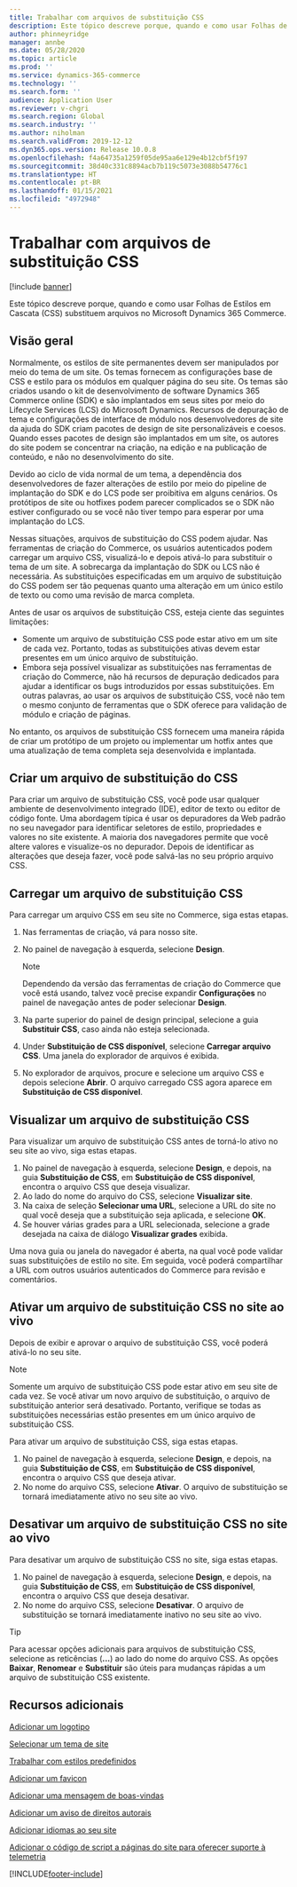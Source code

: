```yaml
---
title: Trabalhar com arquivos de substituição CSS
description: Este tópico descreve porque, quando e como usar Folhas de Estilos em Cascata (CSS) substituem arquivos no Microsoft Dynamics 365 Commerce.
author: phinneyridge
manager: annbe
ms.date: 05/28/2020
ms.topic: article
ms.prod: ''
ms.service: dynamics-365-commerce
ms.technology: ''
ms.search.form: ''
audience: Application User
ms.reviewer: v-chgri
ms.search.region: Global
ms.search.industry: ''
ms.author: niholman
ms.search.validFrom: 2019-12-12
ms.dyn365.ops.version: Release 10.0.8
ms.openlocfilehash: f4a64735a1259f05de95aa6e129e4b12cbf5f197
ms.sourcegitcommit: 38d40c331c8894acb7b119c5073e3088b54776c1
ms.translationtype: HT
ms.contentlocale: pt-BR
ms.lasthandoff: 01/15/2021
ms.locfileid: "4972948"
---
```

# <a name="work-with-css-override-files"></a>Trabalhar com arquivos de substituição CSS


[!include [banner](includes/banner.md)]

Este tópico descreve porque, quando e como usar Folhas de Estilos em Cascata (CSS) substituem arquivos no Microsoft Dynamics 365 Commerce.

## <a name="overview"></a>Visão geral

Normalmente, os estilos de site permanentes devem ser manipulados por meio do tema de um site. Os temas fornecem as configurações base de CSS e estilo para os módulos em qualquer página do seu site. Os temas são criados usando o kit de desenvolvimento de software Dynamics 365 Commerce online (SDK) e são implantados em seus sites por meio do Lifecycle Services (LCS) do Microsoft Dynamics. Recursos de depuração de tema e configurações de interface de módulo nos desenvolvedores de site da ajuda do SDK criam pacotes de design de site personalizáveis e coesos. Quando esses pacotes de design são implantados em um site, os autores do site podem se concentrar na criação, na edição e na publicação de conteúdo, e não no desenvolvimento do site.

Devido ao ciclo de vida normal de um tema, a dependência dos desenvolvedores de fazer alterações de estilo por meio do pipeline de implantação do SDK e do LCS pode ser proibitiva em alguns cenários. Os protótipos de site ou hotfixes podem parecer complicados se o SDK não estiver configurado ou se você não tiver tempo para esperar por uma implantação do LCS.

Nessas situações, arquivos de substituição do CSS podem ajudar. Nas ferramentas de criação do Commerce, os usuários autenticados podem carregar um arquivo CSS, visualizá-lo e depois ativá-lo para substituir o tema de um site. A sobrecarga da implantação do SDK ou LCS não é necessária. As substituições especificadas em um arquivo de substituição do CSS podem ser tão pequenas quanto uma alteração em um único estilo de texto ou como uma revisão de marca completa.

Antes de usar os arquivos de substituição CSS, esteja ciente das seguintes limitações:

- Somente um arquivo de substituição CSS pode estar ativo em um site de cada vez. Portanto, todas as substituições ativas devem estar presentes em um único arquivo de substituição.
- Embora seja possível visualizar as substituições nas ferramentas de criação do Commerce, não há recursos de depuração dedicados para ajudar a identificar os bugs introduzidos por essas substituições. Em outras palavras, ao usar os arquivos de substituição CSS, você não tem o mesmo conjunto de ferramentas que o SDK oferece para validação de módulo e criação de páginas.

No entanto, os arquivos de substituição CSS fornecem uma maneira rápida de criar um protótipo de um projeto ou implementar um hotfix antes que uma atualização de tema completa seja desenvolvida e implantada.

## <a name="create-a-css-override-file"></a>Criar um arquivo de substituição do CSS

Para criar um arquivo de substituição CSS, você pode usar qualquer ambiente de desenvolvimento integrado (IDE), editor de texto ou editor de código fonte. Uma abordagem típica é usar os depuradores da Web padrão no seu navegador para identificar seletores de estilo, propriedades e valores no site existente. A maioria dos navegadores permite que você altere valores e visualize-os no depurador. Depois de identificar as alterações que deseja fazer, você pode salvá-las no seu próprio arquivo CSS.

## <a name="upload-a-css-override-file"></a>Carregar um arquivo de substituição CSS

Para carregar um arquivo CSS em seu site no Commerce, siga estas etapas.

1. Nas ferramentas de criação, vá para nosso site.
1. No painel de navegação à esquerda, selecione **Design**.

    > [!NOTE]
    > Dependendo da versão das ferramentas de criação do Commerce que você está usando, talvez você precise expandir **Configurações** no painel de navegação antes de poder selecionar **Design**.

1. Na parte superior do painel de design principal, selecione a guia **Substituir CSS**, caso ainda não esteja selecionada.
1. Under **Substituição de CSS disponível**, selecione **Carregar arquivo CSS**. Uma janela do explorador de arquivos é exibida.
1. No explorador de arquivos, procure e selecione um arquivo CSS e depois selecione **Abrir**. O arquivo carregado CSS agora aparece em **Substituição de CSS disponível**.

## <a name="preview-a-css-override-file"></a>Visualizar um arquivo de substituição CSS

Para visualizar um arquivo de substituição CSS antes de torná-lo ativo no seu site ao vivo, siga estas etapas.

1. No painel de navegação à esquerda, selecione **Design**, e depois, na guia **Substituição de CSS**, em **Substituição de CSS disponível**, encontra o arquivo CSS que deseja visualizar.
1. Ao lado do nome do arquivo do CSS, selecione **Visualizar site**.
1. Na caixa de seleção **Selecionar uma URL**, selecione a URL do site no qual você deseja que a substituição seja aplicada, e selecione **OK**.
1. Se houver várias grades para a URL selecionada, selecione a grade desejada na caixa de diálogo **Visualizar grades** exibida.

Uma nova guia ou janela do navegador é aberta, na qual você pode validar suas substituições de estilo no site. Em seguida, você poderá compartilhar a URL com outros usuários autenticados do Commerce para revisão e comentários.

## <a name="activate-a-css-override-file-on-your-live-site"></a>Ativar um arquivo de substituição CSS no site ao vivo

Depois de exibir e aprovar o arquivo de substituição CSS, você poderá ativá-lo no seu site.

> [!NOTE]
> Somente um arquivo de substituição CSS pode estar ativo em seu site de cada vez. Se você ativar um novo arquivo de substituição, o arquivo de substituição anterior será desativado. Portanto, verifique se todas as substituições necessárias estão presentes em um único arquivo de substituição CSS.

Para ativar um arquivo de substituição CSS, siga estas etapas.

1. No painel de navegação à esquerda, selecione **Design**, e depois, na guia **Substituição de CSS**, em **Substituição de CSS disponível**, encontra o arquivo CSS que deseja ativar.
1. No nome do arquivo CSS, selecione **Ativar**. O arquivo de substituição se tornará imediatamente ativo no seu site ao vivo.

## <a name="deactivate-a-css-override-file-on-your-live-site"></a>Desativar um arquivo de substituição CSS no site ao vivo

Para desativar um arquivo de substituição CSS no site, siga estas etapas.

1. No painel de navegação à esquerda, selecione **Design**, e depois, na guia **Substituição de CSS**, em **Substituição de CSS disponível**, encontra o arquivo CSS que deseja desativar.
1. No nome do arquivo CSS, selecione **Desativar**. O arquivo de substituição se tornará imediatamente inativo no seu site ao vivo.

> [!TIP]
> Para acessar opções adicionais para arquivos de substituição CSS, selecione as reticências (**...**) ao lado do nome do arquivo CSS. As opções **Baixar**, **Renomear** e **Substituir** são úteis para mudanças rápidas a um arquivo de substituição CSS existente.

## <a name="additional-resources"></a>Recursos adicionais

[Adicionar um logotipo](add-logo.md)

[Selecionar um tema de site](select-site-theme.md)

[Trabalhar com estilos predefinidos](style-presets.md)

[Adicionar um favicon](add-favicon.md)

[Adicionar uma mensagem de boas-vindas](add-welcome-message.md)

[Adicionar um aviso de direitos autorais](add-copyright-notice.md)

[Adicionar idiomas ao seu site](add-languages-to-site.md)

[Adicionar o código de script a páginas do site para oferecer suporte à telemetria](add-telemetry.md)


[!INCLUDE[footer-include](../includes/footer-banner.md)]